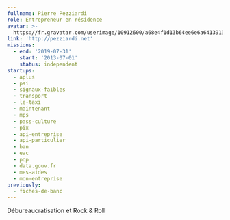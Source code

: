 ```yaml
---
fullname: Pierre Pezziardi
role: Entrepreneur en résidence
avatar: >-
  https://fr.gravatar.com/userimage/10912600/a68e4f1d13b64ee6e6a64139131371d1.jpg?size=512
link: 'http://pezziardi.net'
missions:
  - end: '2019-07-31'
    start: '2013-07-01'
    status: independent
startups:
  - aplus
  - psi
  - signaux-faibles
  - transport
  - le-taxi
  - maintenant
  - mps
  - pass-culture
  - pix
  - api-entreprise
  - api-particulier
  - ban
  - eac
  - pop
  - data.gouv.fr
  - mes-aides
  - mon-entreprise
previously:
  - fiches-de-banc
---
```


Débureaucratisation et Rock & Roll
